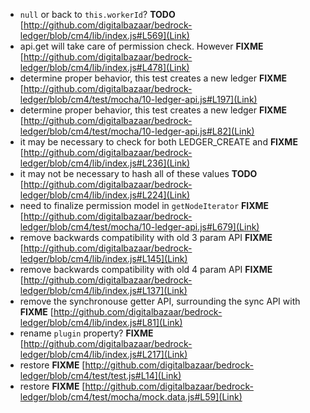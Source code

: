 - `null` or back to `this.workerId`? __TODO__ [http://github.com/digitalbazaar/bedrock-ledger/blob/cm4/lib/index.js#L569](Link)
- api.get will take care of permission check.  However __FIXME__ [http://github.com/digitalbazaar/bedrock-ledger/blob/cm4/lib/index.js#L478](Link)
- determine proper behavior, this test creates a new ledger __FIXME__ [http://github.com/digitalbazaar/bedrock-ledger/blob/cm4/test/mocha/10-ledger-api.js#L197](Link)
- determine proper behavior, this test creates a new ledger __FIXME__ [http://github.com/digitalbazaar/bedrock-ledger/blob/cm4/test/mocha/10-ledger-api.js#L82](Link)
- it may be necessary to check for both LEDGER_CREATE and __FIXME__ [http://github.com/digitalbazaar/bedrock-ledger/blob/cm4/lib/index.js#L236](Link)
- it may not be necessary to hash all of these values __TODO__ [http://github.com/digitalbazaar/bedrock-ledger/blob/cm4/lib/index.js#L224](Link)
- need to finalize permission model in `getNodeIterator` __FIXME__ [http://github.com/digitalbazaar/bedrock-ledger/blob/cm4/test/mocha/10-ledger-api.js#L679](Link)
- remove backwards compatibility with old 3 param API __FIXME__ [http://github.com/digitalbazaar/bedrock-ledger/blob/cm4/lib/index.js#L145](Link)
- remove backwards compatibility with old 4 param API __FIXME__ [http://github.com/digitalbazaar/bedrock-ledger/blob/cm4/lib/index.js#L137](Link)
- remove the synchronouse getter API, surrounding the sync API with __FIXME__ [http://github.com/digitalbazaar/bedrock-ledger/blob/cm4/lib/index.js#L81](Link)
- rename `plugin` property? __FIXME__ [http://github.com/digitalbazaar/bedrock-ledger/blob/cm4/lib/index.js#L217](Link)
- restore __FIXME__ [http://github.com/digitalbazaar/bedrock-ledger/blob/cm4/test/test.js#L14](Link)
- restore __FIXME__ [http://github.com/digitalbazaar/bedrock-ledger/blob/cm4/test/mocha/mock.data.js#L59](Link)
